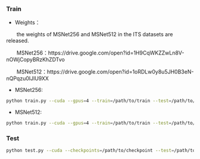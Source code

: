 ### Train
* Weights：
<p>&emsp;&emsp;the weights of MSNet256 and MSNet512 in the ITS datasets are released.</p>
<p>&emsp;&emsp;MSNet256：https://drive.google.com/open?id=1H9CqWKZZwLn8V-nOWjCopyBRzKhZDTvo</p>
<p>&emsp;&emsp;MSNet512：https://drive.google.com/open?id=1oRDLw0y8u5JH0B3eN-nQPqzu0IJlU9XX</p>

* MSNet256: 
```bash
python train.py --cuda --gpus=4 --train=/path/to/train --test=/path/to/test --lr=0.0001 --step=1000 --n 1
```
* MSNet512: 
```bash
python train.py --cuda --gpus=4 --train=/path/to/train --test=/path/to/test --lr=0.0001 --step=1000 --n 2
```

### Test
```bash
python test.py --cuda --checkpoints=/path/to/checkpoint --test=/path/to/testimages
```
